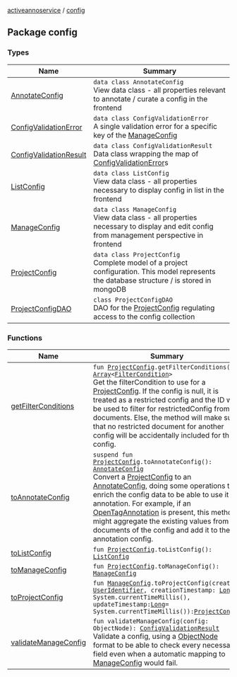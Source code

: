 [activeannoservice](../index.md) / [config](./index.md)

## Package config

### Types

| Name | Summary |
|---|---|
| [AnnotateConfig](-annotate-config/index.md) | `data class AnnotateConfig`<br>View data class - all properties relevant to annotate / curate a config in the frontend |
| [ConfigValidationError](-config-validation-error/index.md) | `data class ConfigValidationError`<br>A single validation error for a specific key of the [ManageConfig](-manage-config/index.md) |
| [ConfigValidationResult](-config-validation-result/index.md) | `data class ConfigValidationResult`<br>Data class wrapping the map of [ConfigValidationError](-config-validation-error/index.md)s |
| [ListConfig](-list-config/index.md) | `data class ListConfig`<br>View data class - all properties necessary to display config in list in the frontend |
| [ManageConfig](-manage-config/index.md) | `data class ManageConfig`<br>View data class - all properties necessary to display and edit config from management perspective in frontend |
| [ProjectConfig](-project-config/index.md) | `data class ProjectConfig`<br>Complete model of a project configuration. This model represents the database structure / is stored in mongoDB |
| [ProjectConfigDAO](-project-config-d-a-o/index.md) | `class ProjectConfigDAO`<br>DAO for the [ProjectConfig](-project-config/index.md) regulating access to the config collection |

### Functions

| Name | Summary |
|---|---|
| [getFilterConditions](get-filter-conditions.md) | `fun `[`ProjectConfig`](-project-config/index.md)`.getFilterConditions(): `[`Array`](https://kotlinlang.org/api/latest/jvm/stdlib/kotlin/-array/index.html)`<`[`FilterCondition`](../config.filter/-filter-condition/index.md)`>`<br>Get the filterCondition to use for a [ProjectConfig](-project-config/index.md). If the config is null, it is treated as a restricted config and the ID will be used to filter for restrictedConfig from documents. Else, the method will make sure that no restricted document for another config will be accidentally included for this config. |
| [toAnnotateConfig](to-annotate-config.md) | `suspend fun `[`ProjectConfig`](-project-config/index.md)`.toAnnotateConfig(): `[`AnnotateConfig`](-annotate-config/index.md)<br>Convert a [ProjectConfig](-project-config/index.md) to an [AnnotateConfig](-annotate-config/index.md), doing some operations to enrich the config data to be able to use it for annotation. For example, if an [OpenTagAnnotation](../config.annotations/-open-tag-annotation/index.md) is present, this method might aggregate the existing values from all documents of the config and add it to the annotation config. |
| [toListConfig](to-list-config.md) | `fun `[`ProjectConfig`](-project-config/index.md)`.toListConfig(): `[`ListConfig`](-list-config/index.md) |
| [toManageConfig](to-manage-config.md) | `fun `[`ProjectConfig`](-project-config/index.md)`.toManageConfig(): `[`ManageConfig`](-manage-config/index.md) |
| [toProjectConfig](to-project-config.md) | `fun `[`ManageConfig`](-manage-config/index.md)`.toProjectConfig(creator: `[`UserIdentifier`](../config.userroles/-user-identifier.md)`, creationTimestamp: `[`Long`](https://kotlinlang.org/api/latest/jvm/stdlib/kotlin/-long/index.html)` = System.currentTimeMillis(), updateTimestamp: `[`Long`](https://kotlinlang.org/api/latest/jvm/stdlib/kotlin/-long/index.html)` = System.currentTimeMillis()): `[`ProjectConfig`](-project-config/index.md) |
| [validateManageConfig](validate-manage-config.md) | `fun validateManageConfig(config: ObjectNode): `[`ConfigValidationResult`](-config-validation-result/index.md)<br>Validate a config, using a [ObjectNode](#) format to be able to check every necessary field even when a automatic mapping to [ManageConfig](-manage-config/index.md) would fail. |
